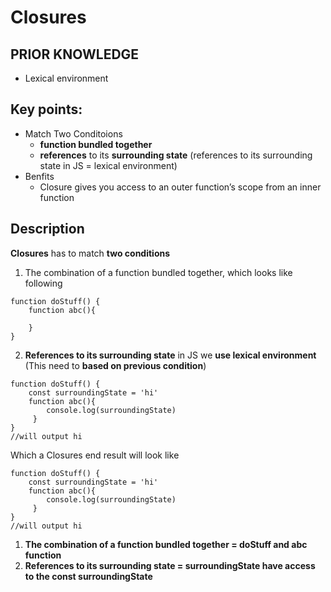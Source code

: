 # Closures

## PRIOR KNOWLEDGE
- Lexical environment

## Key points:

- Match Two Conditoions
    - **function bundled together**
    - **references** to its **surrounding state** (references to its surrounding state in JS = lexical environment) 
- Benfits
    - Closure gives you access to an outer function’s scope from an inner function


## Description 
**Closures** has to match **two conditions**
1. The combination of a function bundled together, which looks like following
```
function doStuff() {
    function abc(){
        
    }
}
`````

2. **References to its surrounding state** in JS we **use lexical environment** (This need to **based on previous condition**)

```
function doStuff() {
    const surroundingState = 'hi'
    function abc(){
        console.log(surroundingState)
     }
}
//will output hi
```

Which a Closures end result will look like  
```
function doStuff() {
    const surroundingState = 'hi'
    function abc(){
        console.log(surroundingState)
     }
}
//will output hi
```

1. **The combination of a function bundled together = doStuff and abc function**
2. **References to its surrounding state = surroundingState have access to the const surroundingState** 

